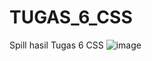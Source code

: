 # TUGAS_6_CSS
Spill hasil Tugas 6 CSS
![image](https://user-images.githubusercontent.com/89910124/206895302-82355635-8612-4248-af3a-dda579b1ed52.png)
